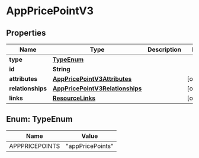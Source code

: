 

# AppPricePointV3


## Properties

| Name | Type | Description | Notes |
|------------ | ------------- | ------------- | -------------|
|**type** | [**TypeEnum**](#TypeEnum) |  |  |
|**id** | **String** |  |  |
|**attributes** | [**AppPricePointV3Attributes**](AppPricePointV3Attributes.md) |  |  [optional] |
|**relationships** | [**AppPricePointV3Relationships**](AppPricePointV3Relationships.md) |  |  [optional] |
|**links** | [**ResourceLinks**](ResourceLinks.md) |  |  [optional] |



## Enum: TypeEnum

| Name | Value |
|---- | -----|
| APPPRICEPOINTS | &quot;appPricePoints&quot; |




